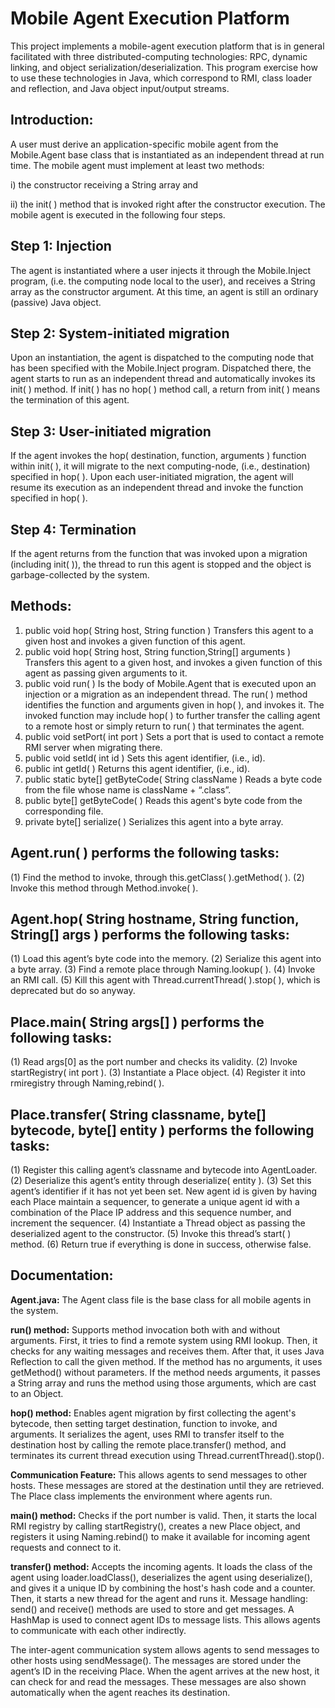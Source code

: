 # Mobile Agent Execution Platform

This project implements a mobile-agent execution platform that is in general facilitated with three distributed-computing technologies: RPC, dynamic linking, and object serialization/deserialization. This program exercise how to use these technologies in Java, which correspond to RMI, class loader and reflection, and Java object input/output streams. 

## Introduction:

A user must derive an application-specific mobile agent from the Mobile.Agent base class that is instantiated as an independent thread at run time. The mobile agent must implement at least two methods: 

i) the constructor receiving a String array and 

ii) the init( ) method that is invoked right after the constructor execution. The mobile agent is executed in the following four steps. 

## Step 1: Injection 

The agent is instantiated where a user injects it through the Mobile.Inject program, (i.e. the computing node local to the user), and receives a String array as the constructor argument. At this time, an agent is still an ordinary (passive) Java object. 

## Step 2: System-initiated migration 

Upon an instantiation, the agent is dispatched to the computing node that has been specified with the Mobile.Inject program. Dispatched there, the agent starts to run as an independent thread and automatically invokes its init( ) method. If init( ) has no hop( ) method call, a return from init( ) means the termination of this agent.  

## Step 3: User-initiated migration 

If the agent invokes the hop( destination, function, arguments ) function within init( ), it will migrate to the next computing-node, (i.e., destination) specified in hop( ). Upon each user-initiated migration, the 
agent will resume its execution as an independent thread and invoke the function specified in hop( ). 

## Step 4: Termination 

If the agent returns from the function that was invoked upon a migration (including init( )), the thread to run this agent is stopped and the object is garbage-collected by the system.

## Methods:

1. public void hop( String host, String function ) Transfers this agent to a given host and invokes a given function of this agent.
2. public void hop( String host, String function,String[] arguments ) Transfers this agent to a given host, and invokes a given function of this agent as passing given arguments to it.
3. public void run( ) Is the body of Mobile.Agent that is executed upon an injection or a migration as an independent thread. The run( ) method identifies the function and arguments given in hop( ), and invokes it. The invoked function may include hop( ) to further transfer the calling agent to a remote host or simply return to run( ) that terminates the agent.
4. public void setPort( int port ) Sets a port that is used to contact a remote RMI server when migrating there.
5. public void setId( int id ) Sets this agent identifier, (i.e., id).
6. public int getId( ) Returns this agent identifier, (i.e., id).
7. public static byte[] getByteCode( String className ) Reads a byte code from the file whose name is className + “.class”.
8. public byte[] getByteCode( ) Reads this agent's byte code from the corresponding file.
9. private byte[] serialize( ) Serializes this agent into a byte array.

## Agent.run( ) performs the following tasks: 

(1) Find the method to invoke, through this.getClass( ).getMethod( ). 
(2) Invoke this method through Method.invoke( ). 
 
## Agent.hop( String hostname, String function, String[] args ) performs the following tasks: 

(1) Load this agent’s byte code into the memory. 
(2) Serialize this agent into a byte array. 
(3) Find a remote place through Naming.lookup( ). 
(4) Invoke an RMI call. 
(5) Kill this agent with Thread.currentThread( ).stop( ), which is deprecated but do so anyway.

## Place.main( String args[] ) performs the following tasks: 

(1) Read args[0] as the port number and checks its validity. 
(2) Invoke startRegistry( int port ). 
(3) Instantiate a Place object. 
(4) Register it into rmiregistry through Naming,rebind( ). 
 
## Place.transfer( String classname, byte[] bytecode, byte[] entity ) performs the following tasks: 

(1) Register this calling agent’s classname and bytecode into AgentLoader. 
(2) Deserialize this agent’s entity through deserialize( entity ). 
(3) Set this agent’s identifier if it has not yet been set. New agent id is given by having each Place maintain a sequencer, to generate a unique 
agent id with a combination of the Place IP address and this sequence number, and increment the sequencer. 
(4) Instantiate a Thread object as passing the deserialized agent to the constructor. 
(5) Invoke this thread’s start( ) method. 
(6) Return true if everything is done in success, otherwise false.  

## Documentation: 

**Agent.java:** The Agent class file is the base class for all mobile agents in the system.

**run() method:** Supports method invocation both with and without arguments. First, it tries to find a remote system using RMI lookup. Then, it checks for any waiting messages and receives them. After that, it uses Java Reflection to call the given method. If the method has no arguments, it uses getMethod() without parameters. If the method needs arguments, it passes a String array and runs the method using those arguments, which are cast to an Object.

**hop() method:** Enables agent migration by first collecting the agent's bytecode, then setting target destination, function to invoke, and arguments. It serializes the agent, uses RMI to transfer itself to the destination host by calling the remote place.transfer() method, and terminates its current thread execution using Thread.currentThread().stop().

**Communication Feature:** This allows agents to send messages to other hosts. These messages are stored at the destination until they are retrieved.
The Place class implements the environment where agents run.

**main() method:** Checks if the port number is valid. Then, it starts the local RMI registry by calling startRegistry(), creates a new Place object, and registers it using Naming.rebind() to make it available for incoming agent requests and connect to it.

**transfer() method:** Accepts the incoming agents. It loads the class of the agent using loader.loadClass(), deserializes the agent using deserialize(), and gives it a unique ID by combining the host's hash code and a counter. Then, it starts a new thread for the agent and runs it.
Message handling: send() and receive() methods are used to store and get messages. A HashMap is used to connect agent IDs to message lists. This allows agents to communicate with each other indirectly.

The inter-agent communication system allows agents to send messages to other hosts using sendMessage(). The messages are stored under the agent’s ID in the receiving Place. When the agent arrives at the new host, it can check for and read the messages. These messages are also shown automatically when the agent reaches its destination.


